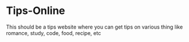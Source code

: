 # Tips-Online
This should be a tips website where you can get tips on various thing like romance, study, code, food, recipe, etc 
